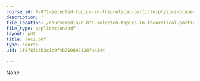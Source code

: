 ```yaml
---
course_id: 8-871-selected-topics-in-theoretical-particle-physics-branes-and-gauge-theory-dynamics-fall-2004
description: ''
file_location: /coursemedia/8-871-selected-topics-in-theoretical-particle-physics-branes-and-gauge-theory-dynamics-fall-2004/1f8f83c7b3c1b9f4b2100921207aa344_lec2.pdf
file_type: application/pdf
layout: pdf
title: lec2.pdf
type: course
uid: 1f8f83c7b3c1b9f4b2100921207aa344

---
```

None